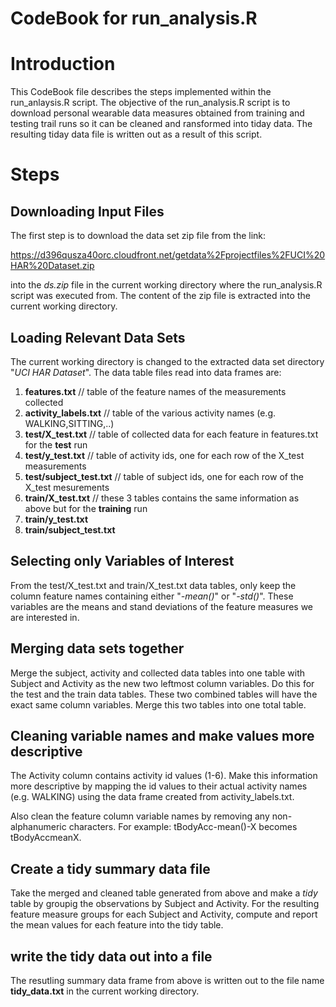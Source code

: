 # CodeBook for run_analysis.R

# Introduction

This CodeBook file describes the steps implemented within the run_anlaysis.R script. The objective of the
run_analysis.R script is to download personal wearable data measures obtained from training and testing
trail runs so it can be cleaned and ransformed into tiday data. The resulting tiday data file is written
out as a result of this script.

# Steps

## Downloading Input Files
The first step is to download the data set zip file from the link:

https://d396qusza40orc.cloudfront.net/getdata%2Fprojectfiles%2FUCI%20HAR%20Dataset.zip

into the *ds.zip* file in the current working directory where the run_analysis.R script was executed from.
The content of the zip file is extracted into the current working directory.

## Loading Relevant Data Sets

The current working directory is changed to the extracted data set directory "*UCI HAR Dataset*".
The data table files read into data frames are:

1. **features.txt**           // table of the feature names of the measurements collected
2. **activity_labels.txt**      // table of the various activity names (e.g. WALKING,SITTING,..)
3. **test/X_test.txt**          // table of collected data for each feature in features.txt for the **test** run
4. **test/y_test.txt**          // table of activity ids, one for each row of the X_test measurements
5. **test/subject_test.txt**    // table of subject ids, one for each row of the X_test mesurements
6. **train/X_test.txt**         // these 3 tables contains the same information as above but for the **training** run
7. **train/y_test.txt**
8. **train/subject_test.txt**

## Selecting only Variables of Interest

From the test/X_test.txt and train/X_test.txt data tables, only keep the column feature names containing either
"*-mean()*" or "*-std()*". These variables are the means and stand deviations of the feature measures we are
interested in.

## Merging data sets together

Merge the subject, activity and collected data tables into one table with Subject and Activity as the new two
leftmost column variables. Do this for the test and the train data tables. These two combined tables will have
the exact same column variables. Merge this two tables into one total table.

## Cleaning variable names and make values more descriptive

The Activity column contains activity id values (1-6). Make this information more descriptive by mapping the id values
to their actual activity names (e.g. WALKING) using the data frame created from activity_labels.txt.

Also clean the feature column variable names by removing any non-alphanumeric characters. For example: tBodyAcc-mean()-X
becomes tBodyAccmeanX.

## Create a tidy summary data file

Take the merged and cleaned table generated from above and make a *tidy* table by groupig the observations by Subject
and Activity. For the resulting feature measure groups for each Subject and Activity, compute and report the mean values
for each feature into the tidy table.

## write the tidy data out into a file

The resutling summary data frame from above is written out to the file name **tidy_data.txt** in the current working directory.
